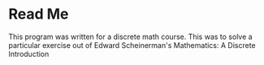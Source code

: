 # Read Me

This program was written for a discrete math course. This was to solve a particular exercise out of Edward Scheinerman's Mathematics: A Discrete Introduction
